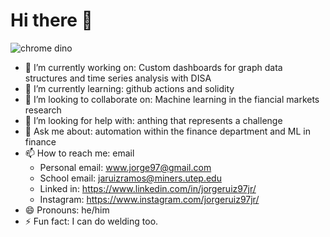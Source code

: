 # Hi there 👋

<!--
**Jorgeruiz97/jorgeruiz97** is a ✨ _special_ ✨ repository because its `README.md` (this file) appears on your GitHub profile.

Here are some ideas to get you started:

-->

![chrome dino](https://storage.googleapis.com/gweb-uniblog-publish-prod/original_images/Dino_non-birthday_version.gif)

- 🔭 I’m currently working on: Custom dashboards for graph data structures and time series analysis with DISA
- 🌱 I’m currently learning: github actions and solidity
- 👯 I’m looking to collaborate on: Machine learning in the fiancial markets research
- 🤔 I’m looking for help with: anthing that represents a challenge
- 💬 Ask me about: automation within the finance department and ML in finance
- 📫 How to reach me: email
  - Personal email: www.jorge97@gmail.com
  - School email: jaruizramos@miners.utep.edu
  - Linked in: https://www.linkedin.com/in/jorgeruiz97jr/
  - Instagram: https://www.instagram.com/jorgeruiz97jr/
- 😄 Pronouns: he/him
- ⚡ Fun fact: I can do welding too.

